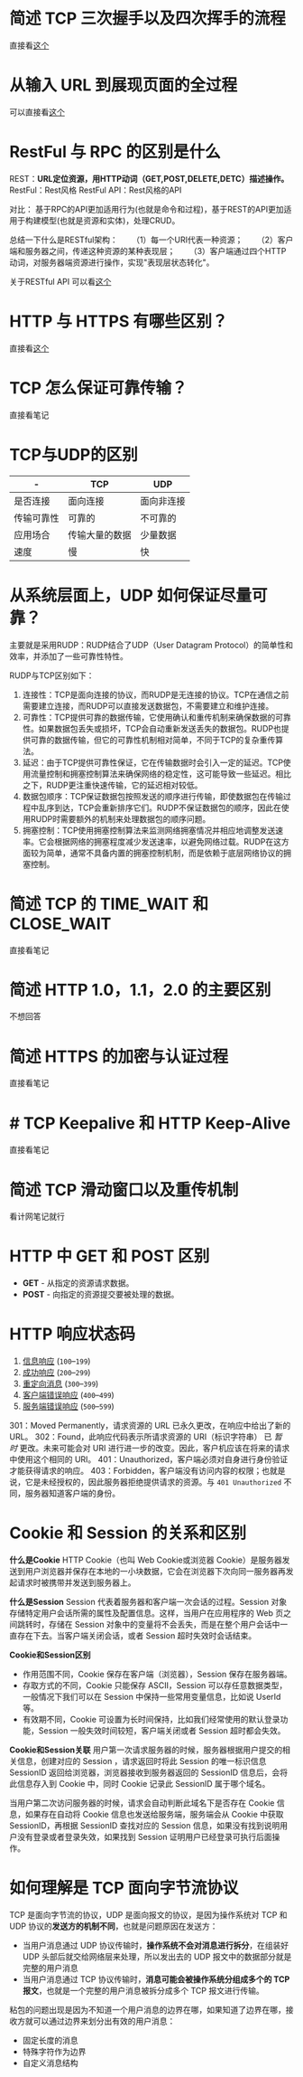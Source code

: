 # 简述 TCP 三次握手以及四次挥手的流程
直接看[这个](obsidian://open?vault=%E4%BB%8E%E5%A4%A7%E4%B8%89%E5%BC%80%E5%A7%8B%E7%9A%84%E5%AD%A6%E4%B9%A0&file=%E8%AE%A1%E7%AE%97%E6%9C%BA%E7%BD%91%E7%BB%9C%2F%E5%9B%BE%E8%A7%A3%E7%BD%91%E7%BB%9C%2FTCP%E7%AF%87%2FTCP%20%E4%B8%89%E6%AC%A1%E6%8F%A1%E6%89%8B%E4%B8%8E%E5%9B%9B%E6%AC%A1%E6%8C%A5%E6%89%8B%E9%9D%A2%E8%AF%95%E9%A2%98)

# 从输入 URL 到展现页面的全过程
可以直接看[这个](obsidian://open?vault=%E4%BB%8E%E5%A4%A7%E4%B8%89%E5%BC%80%E5%A7%8B%E7%9A%84%E5%AD%A6%E4%B9%A0&file=%E8%AE%A1%E7%AE%97%E6%9C%BA%E7%BD%91%E7%BB%9C%2F%E5%9B%BE%E8%A7%A3%E7%BD%91%E7%BB%9C%2F%E5%9F%BA%E7%A1%80%E7%AF%87%2F%E9%94%AE%E5%85%A5%E7%BD%91%E5%9D%80%E5%88%B0%E7%BD%91%E9%A1%B5%E6%98%BE%E7%A4%BA%EF%BC%8C%E6%9C%9F%E9%97%B4%E5%8F%91%E7%94%9F%E4%BA%86%E4%BB%80%E4%B9%88%EF%BC%9F)

# RestFul 与 RPC 的区别是什么
REST：**URL定位资源，用HTTP动词（GET,POST,DELETE,DETC）描述操作。**
RestFul：Rest风格
RestFul API：Rest风格的API

对比：
基于RPC的API更加适用行为(也就是命令和过程)，基于REST的API更加适用于构建模型(也就是资源和实体)，处理CRUD。

总结一下什么是RESTful架构：
　　（1）每一个URI代表一种资源；
　　（2）客户端和服务器之间，传递这种资源的某种表现层；
　　（3）客户端通过四个HTTP动词，对服务器端资源进行操作，实现"表现层状态转化"。

关于RESTful API 可以看[这个](https://www.ruanyifeng.com/blog/2014/05/restful_api.html)

# HTTP 与 HTTPS 有哪些区别？
直接看[这个](obsidian://open?vault=%E4%BB%8E%E5%A4%A7%E4%B8%89%E5%BC%80%E5%A7%8B%E7%9A%84%E5%AD%A6%E4%B9%A0&file=%E8%AE%A1%E7%AE%97%E6%9C%BA%E7%BD%91%E7%BB%9C%2F%E5%9B%BE%E8%A7%A3%E7%BD%91%E7%BB%9C%2FHTTP%E7%AF%87%2FHTTP%20%E5%B8%B8%E8%A7%81%E9%9D%A2%E8%AF%95%E9%A2%98)

# TCP 怎么保证可靠传输？
直接看笔记

# TCP与UDP的区别
|-|TCP|UDP|
|---|---|---|
|是否连接|面向连接|面向非连接|
|传输可靠性|可靠的|不可靠的|
|应用场合|传输大量的数据|少量数据|
|速度|慢|快|

# 从系统层面上，UDP 如何保证尽量可靠？
主要就是采用RUDP：RUDP结合了UDP（User Datagram Protocol）的简单性和效率，并添加了一些可靠性特性。

RUDP与TCP区别如下：
1. 连接性：TCP是面向连接的协议，而RUDP是无连接的协议。TCP在通信之前需要建立连接，而RUDP可以直接发送数据包，不需要建立和维护连接。
2. 可靠性：TCP提供可靠的数据传输，它使用确认和重传机制来确保数据的可靠性。如果数据包丢失或损坏，TCP会自动重新发送丢失的数据包。RUDP也提供可靠的数据传输，但它的可靠性机制相对简单，不同于TCP的复杂重传算法。
3. 延迟：由于TCP提供可靠性保证，它在传输数据时会引入一定的延迟。TCP使用流量控制和拥塞控制算法来确保网络的稳定性，这可能导致一些延迟。相比之下，RUDP更注重快速传输，它的延迟相对较低。
4. 数据包顺序：TCP保证数据包按照发送的顺序进行传输，即使数据包在传输过程中乱序到达，TCP会重新排序它们。RUDP不保证数据包的顺序，因此在使用RUDP时需要额外的机制来处理数据包的顺序问题。
5. 拥塞控制：TCP使用拥塞控制算法来监测网络拥塞情况并相应地调整发送速率。它会根据网络的拥塞程度减少发送速率，以避免网络过载。RUDP在这方面较为简单，通常不具备内置的拥塞控制机制，而是依赖于底层网络协议的拥塞控制。

# 简述 TCP 的 TIME_WAIT 和 CLOSE_WAIT
直接看笔记

# 简述 HTTP 1.0，1.1，2.0 的主要区别
不想回答

# 简述 HTTPS 的加密与认证过程
直接看笔记

# # TCP Keepalive 和 HTTP Keep-Alive
直接看笔记

# 简述 TCP 滑动窗口以及重传机制
看计网笔记就行

# HTTP 中 GET 和 POST 区别
- **GET** - 从指定的资源请求数据。
- **POST** - 向指定的资源提交要被处理的数据。

# HTTP 响应状态码
1. [信息响应](https://developer.mozilla.org/zh-CN/docs/Web/HTTP/Status#%E4%BF%A1%E6%81%AF%E5%93%8D%E5%BA%94) (`100`–`199`)
2. [成功响应](https://developer.mozilla.org/zh-CN/docs/Web/HTTP/Status#%E6%88%90%E5%8A%9F%E5%93%8D%E5%BA%94) (`200`–`299`)
3. [重定向消息](https://developer.mozilla.org/zh-CN/docs/Web/HTTP/Status#%E9%87%8D%E5%AE%9A%E5%90%91%E6%B6%88%E6%81%AF) (`300`–`399`)
4. [客户端错误响应](https://developer.mozilla.org/zh-CN/docs/Web/HTTP/Status#%E5%AE%A2%E6%88%B7%E7%AB%AF%E9%94%99%E8%AF%AF%E5%93%8D%E5%BA%94) (`400`–`499`)
5. [服务端错误响应](https://developer.mozilla.org/zh-CN/docs/Web/HTTP/Status#%E6%9C%8D%E5%8A%A1%E7%AB%AF%E9%94%99%E8%AF%AF%E5%93%8D%E5%BA%94) (`500`–`599`)

301：Moved Permanently，请求资源的 URL 已永久更改，在响应中给出了新的 URL。
302：Found，此响应代码表示所请求资源的 URI（标识字符串） 已 _暂时_ 更改。未来可能会对 URI 进行进一步的改变。因此，客户机应该在将来的请求中使用这个相同的 URI。
401：Unauthorized，客户端必须对自身进行身份验证才能获得请求的响应。
403：Forbidden，客户端没有访问内容的权限；也就是说，它是未经授权的，因此服务器拒绝提供请求的资源。与 `401 Unauthorized` 不同，服务器知道客户端的身份。

# Cookie 和 Session 的关系和区别
**什么是Cookie**
HTTP Cookie（也叫 Web Cookie或浏览器 Cookie）是服务器发送到用户浏览器并保存在本地的一小块数据，它会在浏览器下次向同一服务器再发起请求时被携带并发送到服务器上。

**什么是Session**
Session 代表着服务器和客户端一次会话的过程。Session 对象存储特定用户会话所需的属性及配置信息。这样，当用户在应用程序的 Web 页之间跳转时，存储在 Session 对象中的变量将不会丢失，而是在整个用户会话中一直存在下去。当客户端关闭会话，或者 Session 超时失效时会话结束。

**Cookie和Session区别**
- 作用范围不同，Cookie 保存在客户端（浏览器），Session 保存在服务器端。
- 存取方式的不同，Cookie 只能保存 ASCII，Session 可以存任意数据类型，一般情况下我们可以在 Session 中保持一些常用变量信息，比如说 UserId 等。
- 有效期不同，Cookie 可设置为长时间保持，比如我们经常使用的默认登录功能，Session 一般失效时间较短，客户端关闭或者 Session 超时都会失效。

**Cookie和Session关联**
用户第一次请求服务器的时候，服务器根据用户提交的相关信息，创建对应的 Session ，请求返回时将此 Session 的唯一标识信息 SessionID 返回给浏览器，浏览器接收到服务器返回的 SessionID 信息后，会将此信息存入到 Cookie 中，同时 Cookie 记录此 SessionID 属于哪个域名。

当用户第二次访问服务器的时候，请求会自动判断此域名下是否存在 Cookie 信息，如果存在自动将 Cookie 信息也发送给服务端，服务端会从 Cookie 中获取 SessionID，再根据 SessionID 查找对应的 Session 信息，如果没有找到说明用户没有登录或者登录失效，如果找到 Session 证明用户已经登录可执行后面操作。

# 如何理解是 TCP 面向字节流协议
TCP 是面向字节流的协议，UDP 是面向报文的协议，是因为操作系统对 TCP 和 UDP 协议的**发送方的机制不同**，也就是问题原因在发送方：
- 当用户消息通过 UDP 协议传输时，**操作系统不会对消息进行拆分**，在组装好 UDP 头部后就交给网络层来处理，所以发出去的 UDP 报文中的数据部分就是完整的用户消息
- 当用户消息通过 TCP 协议传输时，**消息可能会被操作系统分组成多个的 TCP 报文**，也就是一个完整的用户消息被拆分成多个 TCP 报文进行传输。

粘包的问题出现是因为不知道一个用户消息的边界在哪，如果知道了边界在哪，接收方就可以通过边界来划分出有效的用户消息：
- 固定长度的消息
- 特殊字符作为边界
- 自定义消息结构

